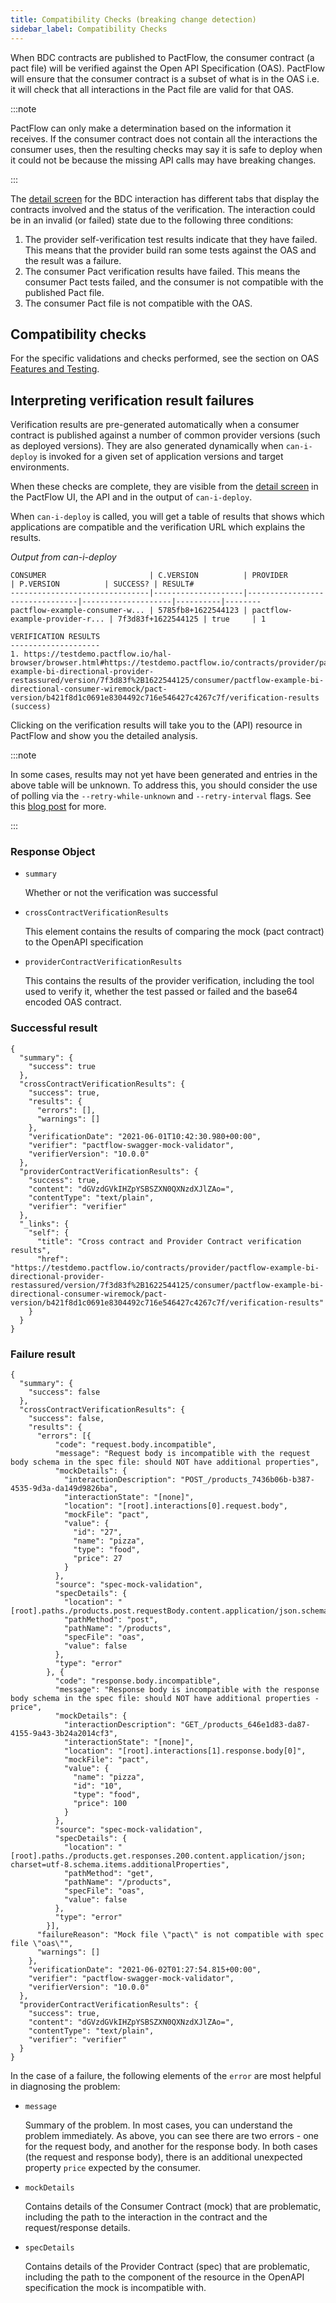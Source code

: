 ```yaml
---
title: Compatibility Checks (breaking change detection)
sidebar_label: Compatibility Checks
---
```


When BDC contracts are published to PactFlow, the consumer contract (a pact file) will be verified against the Open API Specification (OAS). PactFlow will ensure that the consumer contract is a subset of what is in the OAS i.e. it will check that all  interactions in the Pact file are valid for that OAS.

:::note

PactFlow can only make a determination based on the information it receives. If the consumer contract does not contain all the 
interactions the consumer uses, then the resulting checks may say it is safe to deploy when it could not be because the missing API
calls may have breaking changes.

:::

The [detail screen](/docs/user-interface/bi-directional) for the BDC interaction has different tabs that display the contracts involved and the status of the verification. The interaction could be in an invalid (or failed) state due to the following three conditions:

1. The provider self-verification test results indicate that they have failed. This means that the provider build ran some tests against the OAS and the result was a failure.
2. The consumer Pact verification results have failed. This means the consumer Pact tests failed, and the consumer is not compatible with the published Pact file.
3. The consumer Pact file is not compatible with the OAS.

## Compatibility checks

For the specific validations and checks performed, see the section on OAS [Features and Testing](/docs/bi-directional-contract-testing/contracts/oas/features).

## Interpreting verification result failures

Verification results are pre-generated automatically when a consumer contract is published against a number of common provider versions (such as deployed versions). They are also generated dynamically when `can-i-deploy` is invoked for a given set of application versions and target environments.

When these checks are complete, they are visible from the [detail screen](/docs/user-interface/bi-directional) in the PactFlow UI, the API and in the output of `can-i-deploy`.

When `can-i-deploy` is called, you will get a table of results that shows which applications are compatible and the verification URL which explains the results.


_Output from can-i-deploy_

```
CONSUMER                       | C.VERSION          | PROVIDER                       | P.VERSION          | SUCCESS? | RESULT#
-------------------------------|--------------------|--------------------------------|--------------------|----------|--------
pactflow-example-consumer-w... | 5785fb8+1622544123 | pactflow-example-provider-r... | 7f3d83f+1622544125 | true     | 1

VERIFICATION RESULTS
--------------------
1. https://testdemo.pactflow.io/hal-browser/browser.html#https://testdemo.pactflow.io/contracts/provider/pactflow-example-bi-directional-provider-restassured/version/7f3d83f%2B1622544125/consumer/pactflow-example-bi-directional-consumer-wiremock/pact-version/b421f8d1c0691e8304492c716e546427c4267c7f/verification-results (success)
```

Clicking on the verification results will take you to the (API) resource in PactFlow and show you the detailed analysis.

:::note

In some cases, results may not yet have been generated and entries in the above table will be unknown. To address this, you should consider the use of polling via the `--retry-while-unknown` and `--retry-interval` flags. See this [blog post](https://pactflow.io/blog/resilient-builds-with-can-i-deploy-2/) for more.

:::

### Response Object

- `summary`

  Whether or not the verification was successful

- `crossContractVerificationResults`

  This element contains the results of comparing the mock (pact contract) to the OpenAPI specification

- `providerContractVerificationResults`

  This contains the results of the provider verification, including the tool used to verify it, whether the test passed or failed and the base64 encoded OAS contract.

### Successful result

```
{
  "summary": {
    "success": true
  },
  "crossContractVerificationResults": {
    "success": true,
    "results": {
      "errors": [],
      "warnings": []
    },
    "verificationDate": "2021-06-01T10:42:30.980+00:00",
    "verifier": "pactflow-swagger-mock-validator",
    "verifierVersion": "10.0.0"
  },
  "providerContractVerificationResults": {
    "success": true,
    "content": "dGVzdGVkIHZpYSBSZXN0QXNzdXJlZAo=",
    "contentType": "text/plain",
    "verifier": "verifier"
  },
  "_links": {
    "self": {
      "title": "Cross contract and Provider Contract verification results",
      "href": "https://testdemo.pactflow.io/contracts/provider/pactflow-example-bi-directional-provider-restassured/version/7f3d83f%2B1622544125/consumer/pactflow-example-bi-directional-consumer-wiremock/pact-version/b421f8d1c0691e8304492c716e546427c4267c7f/verification-results"
    }
  }
}
```

### Failure result

```
{
  "summary": {
    "success": false
  },
  "crossContractVerificationResults": {
    "success": false,
    "results": {
      "errors": [{
          "code": "request.body.incompatible",
          "message": "Request body is incompatible with the request body schema in the spec file: should NOT have additional properties",
          "mockDetails": {
            "interactionDescription": "POST_/products_7436b06b-b387-4535-9d3a-da149d9826ba",
            "interactionState": "[none]",
            "location": "[root].interactions[0].request.body",
            "mockFile": "pact",
            "value": {
              "id": "27",
              "name": "pizza",
              "type": "food",
              "price": 27
            }
          },
          "source": "spec-mock-validation",
          "specDetails": {
            "location": "[root].paths./products.post.requestBody.content.application/json.schema.additionalProperties",
            "pathMethod": "post",
            "pathName": "/products",
            "specFile": "oas",
            "value": false
          },
          "type": "error"
        }, {
          "code": "response.body.incompatible",
          "message": "Response body is incompatible with the response body schema in the spec file: should NOT have additional properties - price",
          "mockDetails": {
            "interactionDescription": "GET_/products_646e1d83-da87-4155-9a43-3b24a2014cf3",
            "interactionState": "[none]",
            "location": "[root].interactions[1].response.body[0]",
            "mockFile": "pact",
            "value": {
              "name": "pizza",
              "id": "10",
              "type": "food",
              "price": 100
            }
          },
          "source": "spec-mock-validation",
          "specDetails": {
            "location": "[root].paths./products.get.responses.200.content.application/json; charset=utf-8.schema.items.additionalProperties",
            "pathMethod": "get",
            "pathName": "/products",
            "specFile": "oas",
            "value": false
          },
          "type": "error"
        }],
      "failureReason": "Mock file \"pact\" is not compatible with spec file \"oas\"",
      "warnings": []
    },
    "verificationDate": "2021-06-02T01:27:54.815+00:00",
    "verifier": "pactflow-swagger-mock-validator",
    "verifierVersion": "10.0.0"
  },
  "providerContractVerificationResults": {
    "success": true,
    "content": "dGVzdGVkIHZpYSBSZXN0QXNzdXJlZAo=",
    "contentType": "text/plain",
    "verifier": "verifier"
  }
}
```

In the case of a failure, the following elements of the `error` are most helpful in diagnosing the problem:

- `message`

  Summary of the problem. In most cases, you can understand the problem immediately. As above, you can see there are two errors - one for the request body, and another for the response body.
  In both cases (the request and response body), there is an additional unexpected property `price` expected by the consumer.

- `mockDetails`

  Contains details of the Consumer Contract (mock) that are problematic, including the path to the interaction in the contract and the request/response details.

- `specDetails`

  Contains details of the Provider Contract (spec) that are problematic, including the path to the component of the resource in the OpenAPI specification the mock is incompatible with.

